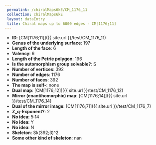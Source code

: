 ```yaml
--- 
 permalink: /chiralMaps6kE/CM_1176_11 
 collection: chiralMaps6kE
 layout: dataEntry
 title: Chiral maps up to 6000 edges - CM[1176;11]
---
```


- **ID**: [CM[1176;11]]({{ site.url }}/test/CM_1176_11)
- **Genus of the underlying surface**: 197
- **Length of the face**: 6
- **Valency**: 6
- **Length of the Petrie polygon**: 196
- **Is the automorphism group solvable?**: S
- **Number of vertices**: 392
- **Number of edges**: 1176
- **Number of faces**: 392
- **The map is self-**: none
- **Dual map**: [CM[1176;12]]({{ site.url }}/test/CM_1176_12)
- **Mirror (enantihomorphic) map**: [CM[1176;14]]({{ site.url }}/test/CM_1176_14)
- **Dual of the mirror image**: [CM[1176;7]]({{ site.url }}/test/CM_1176_7)
- **Z_q-Exponent?**: 2
- **No idea**:  5:14
- **No idea**: Y
- **No idea**: N
- **Skeleton**: Sk(392;3)^2
- **Some other kind of skeleton**: nan
